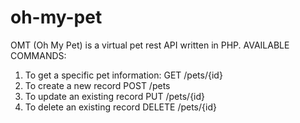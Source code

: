 # oh-my-pet
OMT (Oh My Pet) is a virtual pet rest API written in PHP.
AVAILABLE COMMANDS:
1) To get a specific pet information:
GET /pets/{id}
2) To create a new record
POST /pets
3) To update an existing record
PUT /pets/{id}
4) To delete an existing record
DELETE /pets/{id}
